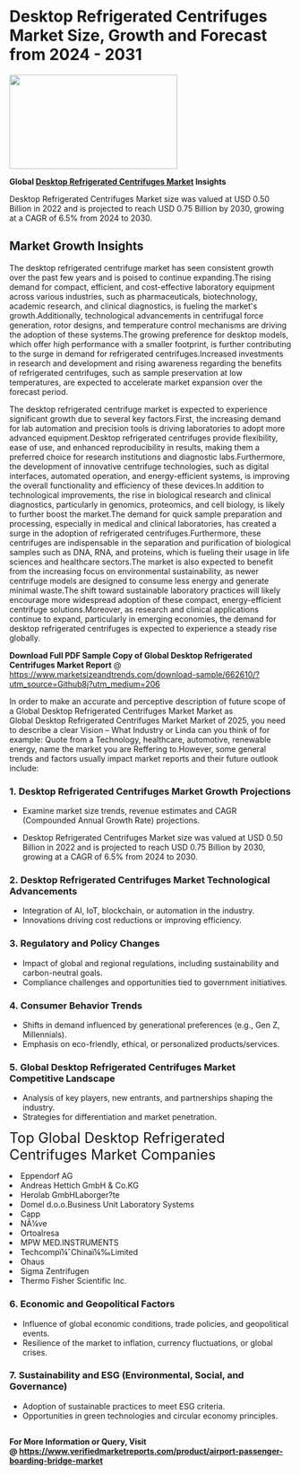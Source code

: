 <H1>Desktop Refrigerated Centrifuges Market Size, Growth and Forecast from 2024 - 2031</H1><img class="aligncenter size-medium wp-image-584254" src="https://thirdeyenews.in/wp-content/uploads/2024/09/Global-Market-Research-300x168.jpeg" alt="" width="300" height="168" /><p><strong>Global&nbsp;<a href="https://www.marketsizeandtrends.com/download-sample/662610/?utm_source=Github8j?utm_medium=206">Desktop Refrigerated Centrifuges Market</a> Insights</strong></p><p>Desktop Refrigerated Centrifuges Market size was valued at USD 0.50 Billion in 2022 and is projected to reach USD 0.75 Billion by 2030, growing at a CAGR of 6.5% from 2024 to 2030.</p><p><h2>Market Growth Insights</h2> <p>The desktop refrigerated centrifuge market has seen consistent growth over the past few years and is poised to continue expanding.The rising demand for compact, efficient, and cost-effective laboratory equipment across various industries, such as pharmaceuticals, biotechnology, academic research, and clinical diagnostics, is fueling the market's growth.Additionally, technological advancements in centrifugal force generation, rotor designs, and temperature control mechanisms are driving the adoption of these systems.The growing preference for desktop models, which offer high performance with a smaller footprint, is further contributing to the surge in demand for refrigerated centrifuges.Increased investments in research and development and rising awareness regarding the benefits of refrigerated centrifuges, such as sample preservation at low temperatures, are expected to accelerate market expansion over the forecast period.</p> <p>The desktop refrigerated centrifuge market is expected to experience significant growth due to several key factors.First, the increasing demand for lab automation and precision tools is driving laboratories to adopt more advanced equipment.Desktop refrigerated centrifuges provide flexibility, ease of use, and enhanced reproducibility in results, making them a preferred choice for research institutions and diagnostic labs.Furthermore, the development of innovative centrifuge technologies, such as digital interfaces, automated operation, and energy-efficient systems, is improving the overall functionality and efficiency of these devices.In addition to technological improvements, the rise in biological research and clinical diagnostics, particularly in genomics, proteomics, and cell biology, is likely to further boost the market.The demand for quick sample preparation and processing, especially in medical and clinical laboratories, has created a surge in the adoption of refrigerated centrifuges.Furthermore, these centrifuges are indispensable in the separation and purification of biological samples such as DNA, RNA, and proteins, which is fueling their usage in life sciences and healthcare sectors.The market is also expected to benefit from the increasing focus on environmental sustainability, as newer centrifuge models are designed to consume less energy and generate minimal waste.The shift toward sustainable laboratory practices will likely encourage more widespread adoption of these compact, energy-efficient centrifuge solutions.Moreover, as research and clinical applications continue to expand, particularly in emerging economies, the demand for desktop refrigerated centrifuges is expected to experience a steady rise globally.</p> <p><span class=""><strong>Download Full PDF Sample Copy of Global Desktop Refrigerated Centrifuges Market Report</strong> @ <a href="https://www.marketsizeandtrends.com/download-sample/662610/?utm_source=Github8j?utm_medium=206" target="_blank">https://www.marketsizeandtrends.com/download-sample/662610/?utm_source=Github8j?utm_medium=206</a></span></p><p>In order to make an accurate and perceptive description of future scope of a Global&nbsp;Desktop Refrigerated Centrifuges Market Market as Global&nbsp;Desktop Refrigerated Centrifuges Market Market of 2025, you need to describe a clear Vision &ndash; What Industry or Linda can you think of for example: Quote from a Technology, healthcare, automotive, renewable energy, name the market you are Reffering to.However, some general trends and factors usually impact market reports and their future outlook include:</p><h3>1.&nbsp;<strong>Desktop Refrigerated Centrifuges Market Growth Projections</strong></h3><ul><li>Examine market size trends, revenue estimates and CAGR (Compounded Annual Growth Rate) projections.</li><li><p>Desktop Refrigerated Centrifuges Market size was valued at USD 0.50 Billion in 2022 and is projected to reach USD 0.75 Billion by 2030, growing at a CAGR of 6.5% from 2024 to 2030.</p></li></ul><h3>2.&nbsp;<strong>Desktop Refrigerated Centrifuges Market Technological Advancements</strong></h3><ul><li>Integration of AI, IoT, blockchain, or automation in the industry.</li><li>Innovations driving cost reductions or improving efficiency.</li></ul><h3>3.&nbsp;<strong>Regulatory and Policy Changes</strong></h3><ul><li>Impact of global and regional regulations, including sustainability and carbon-neutral goals.</li><li>Compliance challenges and opportunities tied to government initiatives.</li></ul><h3>4.&nbsp;<strong>Consumer Behavior Trends</strong></h3><ul><li>Shifts in demand influenced by generational preferences (e.g., Gen Z, Millennials).</li><li>Emphasis on eco-friendly, ethical, or personalized products/services.</li></ul><h3>5.&nbsp;<strong>Global Desktop Refrigerated Centrifuges Market Competitive Landscape</strong></h3><ul><li>Analysis of key players, new entrants, and partnerships shaping the industry.</li><li>Strategies for differentiation and market penetration.</li></ul><p data-pm-slice="1 1 []"><span style="color: inherit; font-family: inherit; font-size: 25px;">Top Global Desktop Refrigerated Centrifuges Market Companies</span></p><div class="" data-test-id=""><p><li>Eppendorf AG</li><li> Andreas Hettich GmbH & Co.KG</li><li> Herolab GmbHLaborger?te</li><li> Domel d.o.o.Business Unit Laboratory Systems</li><li> Capp</li><li> NÃ¼ve</li><li> Ortoalresa</li><li> MPW MED.INSTRUMENTS</li><li> Techcompï¼ˆChinaï¼‰Limited</li><li> Ohaus</li><li> Sigma Zentrifugen</li><li> Thermo Fisher Scientific Inc.</li></p></div><h3>6.&nbsp;<strong>Economic and Geopolitical Factors</strong></h3><ul><li>Influence of global economic conditions, trade policies, and geopolitical events.</li><li>Resilience of the market to inflation, currency fluctuations, or global crises.</li></ul><h3>7.&nbsp;<strong>Sustainability and ESG (Environmental, Social, and Governance)</strong></h3><ul><li>Adoption of sustainable practices to meet ESG criteria.</li><li>Opportunities in green technologies and circular economy principles.</li></ul><h2><strong style="font-size: 14px;">For More Information or Query, Visit @&nbsp;</strong><a style="background-color: #ffffff; font-size: 14px;" href="https://www.marketsizeandtrends.com/report/desktop-refrigerated-centrifuges-market/" target="_blank">https://www.verifiedmarketreports.com/product/airport-passenger-boarding-bridge-market</a></h2>